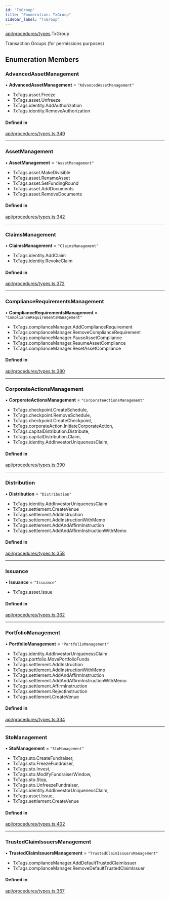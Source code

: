 ```yaml
---
id: "TxGroup"
title: "Enumeration: TxGroup"
sidebar_label: "TxGroup"
---
```


[api/procedures/types](../../../../../modules/API/Procedures/Types/Types.md).TxGroup

Transaction Groups (for permissions purposes)

## Enumeration Members

### AdvancedAssetManagement

• **AdvancedAssetManagement** = ``"AdvancedAssetManagement"``

- TxTags.asset.Freeze
- TxTags.asset.Unfreeze
- TxTags.identity.AddAuthorization
- TxTags.identity.RemoveAuthorization

#### Defined in

[api/procedures/types.ts:349](https://github.com/PolymeshAssociation/polymesh-sdk/blob/8a9e72221/src/api/procedures/types.ts#L349)

___

### AssetManagement

• **AssetManagement** = ``"AssetManagement"``

- TxTags.asset.MakeDivisible
- TxTags.asset.RenameAsset
- TxTags.asset.SetFundingRound
- TxTags.asset.AddDocuments
- TxTags.asset.RemoveDocuments

#### Defined in

[api/procedures/types.ts:342](https://github.com/PolymeshAssociation/polymesh-sdk/blob/8a9e72221/src/api/procedures/types.ts#L342)

___

### ClaimsManagement

• **ClaimsManagement** = ``"ClaimsManagement"``

- TxTags.identity.AddClaim
- TxTags.identity.RevokeClaim

#### Defined in

[api/procedures/types.ts:372](https://github.com/PolymeshAssociation/polymesh-sdk/blob/8a9e72221/src/api/procedures/types.ts#L372)

___

### ComplianceRequirementsManagement

• **ComplianceRequirementsManagement** = ``"ComplianceRequirementsManagement"``

- TxTags.complianceManager.AddComplianceRequirement
- TxTags.complianceManager.RemoveComplianceRequirement
- TxTags.complianceManager.PauseAssetCompliance
- TxTags.complianceManager.ResumeAssetCompliance
- TxTags.complianceManager.ResetAssetCompliance

#### Defined in

[api/procedures/types.ts:380](https://github.com/PolymeshAssociation/polymesh-sdk/blob/8a9e72221/src/api/procedures/types.ts#L380)

___

### CorporateActionsManagement

• **CorporateActionsManagement** = ``"CorporateActionsManagement"``

- TxTags.checkpoint.CreateSchedule,
- TxTags.checkpoint.RemoveSchedule,
- TxTags.checkpoint.CreateCheckpoint,
- TxTags.corporateAction.InitiateCorporateAction,
- TxTags.capitalDistribution.Distribute,
- TxTags.capitalDistribution.Claim,
- TxTags.identity.AddInvestorUniquenessClaim,

#### Defined in

[api/procedures/types.ts:390](https://github.com/PolymeshAssociation/polymesh-sdk/blob/8a9e72221/src/api/procedures/types.ts#L390)

___

### Distribution

• **Distribution** = ``"Distribution"``

- TxTags.identity.AddInvestorUniquenessClaim
- TxTags.settlement.CreateVenue
- TxTags.settlement.AddInstruction
- TxTags.settlement.AddInstructionWithMemo
- TxTags.settlement.AddAndAffirmInstruction
- TxTags.settlement.AddAndAffirmInstructionWithMemo

#### Defined in

[api/procedures/types.ts:358](https://github.com/PolymeshAssociation/polymesh-sdk/blob/8a9e72221/src/api/procedures/types.ts#L358)

___

### Issuance

• **Issuance** = ``"Issuance"``

- TxTags.asset.Issue

#### Defined in

[api/procedures/types.ts:362](https://github.com/PolymeshAssociation/polymesh-sdk/blob/8a9e72221/src/api/procedures/types.ts#L362)

___

### PortfolioManagement

• **PortfolioManagement** = ``"PortfolioManagement"``

- TxTags.identity.AddInvestorUniquenessClaim
- TxTags.portfolio.MovePortfolioFunds
- TxTags.settlement.AddInstruction
- TxTags.settlement.AddInstructionWithMemo
- TxTags.settlement.AddAndAffirmInstruction
- TxTags.settlement.AddAndAffirmInstructionWithMemo
- TxTags.settlement.AffirmInstruction
- TxTags.settlement.RejectInstruction
- TxTags.settlement.CreateVenue

#### Defined in

[api/procedures/types.ts:334](https://github.com/PolymeshAssociation/polymesh-sdk/blob/8a9e72221/src/api/procedures/types.ts#L334)

___

### StoManagement

• **StoManagement** = ``"StoManagement"``

- TxTags.sto.CreateFundraiser,
- TxTags.sto.FreezeFundraiser,
- TxTags.sto.Invest,
- TxTags.sto.ModifyFundraiserWindow,
- TxTags.sto.Stop,
- TxTags.sto.UnfreezeFundraiser,
- TxTags.identity.AddInvestorUniquenessClaim,
- TxTags.asset.Issue,
- TxTags.settlement.CreateVenue

#### Defined in

[api/procedures/types.ts:402](https://github.com/PolymeshAssociation/polymesh-sdk/blob/8a9e72221/src/api/procedures/types.ts#L402)

___

### TrustedClaimIssuersManagement

• **TrustedClaimIssuersManagement** = ``"TrustedClaimIssuersManagement"``

- TxTags.complianceManager.AddDefaultTrustedClaimIssuer
- TxTags.complianceManager.RemoveDefaultTrustedClaimIssuer

#### Defined in

[api/procedures/types.ts:367](https://github.com/PolymeshAssociation/polymesh-sdk/blob/8a9e72221/src/api/procedures/types.ts#L367)
